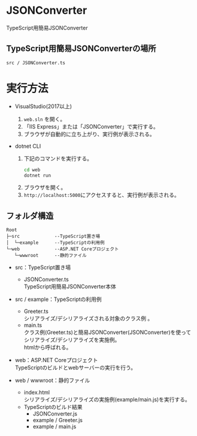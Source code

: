# JSONConverter
TypeScript用簡易JSONConverter

## TypeScript用簡易JSONConverterの場所
```
src / JSONConverter.ts
```

# 実行方法
* VisualStudio(2017以上)  
  1. ```web.sln``` を開く。
  1. 「IIS Express」または「JSONConverter」で実行する。
  1. ブラウザが自動的に立ち上がり、実行例が表示される。

* dotnet CLI
  1. 下記のコマンドを実行する。
     ```sh
     cd web
     dotnet run
     ```
  1. ブラウザを開く。
  1. ```http://localhost:5000```にアクセスすると、実行例が表示される。


## フォルダ構造
```
Root  
├─src             --TypeScript置き場
│  └─example      --TypeScriptの利用例
└─web             --ASP.NET Coreプロジェクト
   └─wwwroot      --静的ファイル
```
* src：TypeScript置き場  
  * JSONConverter.ts  
      TypeScript用簡易JSONConverter本体

* src / example：TypeScriptの利用例
  * Greeter.ts  
    シリアライズ/デシリアライズされる対象のクラス例 。 
  * main.ts  
    クラス例(Greeter.ts)と簡易JSONConverter(JSONConverter)を使って  
    シリアライズ/デシリアライズを実施例。  
    htmlから呼ばれる。

* web：ASP.NET Coreプロジェクト  
  TypeScriptのビルドとwebサーバーの実行を行う。

* web / wwwroot：静的ファイル
   * index.html  
     シリアライズ/デシリアライズの実施例(example/main.js)を実行する。
   * TypeScriptのビルド結果
     * JSONConverter.js
     * example / Greeter.js
     * example / main.js
